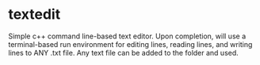 # textedit
 Simple c++ command line-based text editor.
Upon completion, will use a terminal-based run environment for editing lines, reading lines, and writing lines to ANY .txt file.
Any text file can be added to the folder and used.
